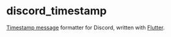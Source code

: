 # discord_timestamp
[Timestamp message](https://discord.com/developers/docs/reference#message-formatting) formatter for Discord, written with [Flutter](https://github.com/flutter).
